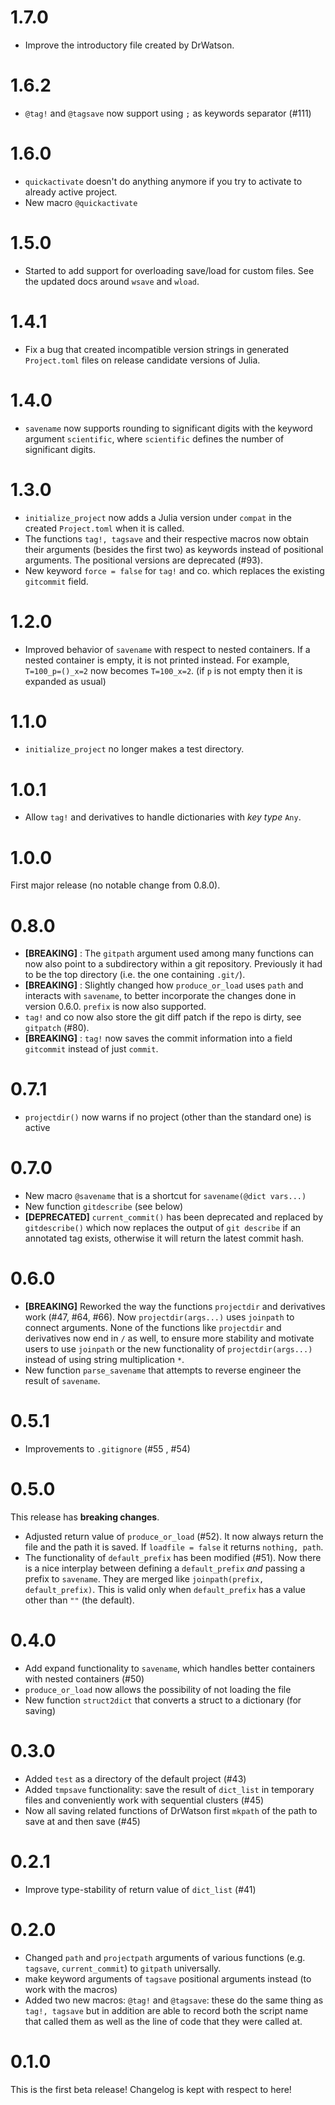 # 1.7.0
* Improve the introductory file created by DrWatson.

# 1.6.2
* `@tag!` and `@tagsave` now support using `;` as keywords separator (#111)

# 1.6.0
* `quickactivate` doesn't do anything anymore if you try to activate to already active project.
* New macro `@quickactivate`

# 1.5.0
* Started to add support for overloading save/load for custom files. See the updated docs around `wsave` and `wload`.

# 1.4.1
* Fix a bug that created incompatible version strings in generated `Project.toml` files on release candidate versions of Julia.

# 1.4.0
* `savename` now supports rounding to significant digits with the keyword argument `scientific`, where `scientific` defines the number of significant digits.
# 1.3.0
* `initialize_project` now adds a Julia version under `compat` in the created `Project.toml` when it is called.
* The functions `tag!, tagsave` and their respective macros now obtain their arguments (besides the first two) as keywords instead of positional arguments. The positional versions are deprecated (#93).
* New keyword `force = false` for `tag!` and co. which replaces the existing `gitcommit` field.

# 1.2.0
* Improved behavior of `savename` with respect to nested containers. If a nested container is empty, it is not printed instead. For example, `T=100_p=()_x=2` now becomes `T=100_x=2`. (if `p` is not empty then it is expanded as usual)

# 1.1.0
* `initialize_project` no longer makes a test directory.

# 1.0.1
* Allow `tag!` and derivatives to handle dictionaries with *key type* `Any`.
# 1.0.0
First major release (no notable change from 0.8.0).

# 0.8.0
* **[BREAKING]** : The `gitpath` argument used among many functions
  can now also point to a subdirectory within a git repository.
  Previously it had to be the top directory (i.e. the one containing
  `.git/`).
* **[BREAKING]** : Slightly changed how `produce_or_load` uses `path` and interacts with `savename`, to better incorporate the changes done in version 0.6.0. `prefix` is now also supported.
* `tag!` and co now also store the git diff patch if the repo is dirty, see `gitpatch` (#80).
* **[BREAKING]** : `tag!` now saves the commit information into a field `gitcommit` instead of just `commit`.

# 0.7.1
* `projectdir()` now warns if no project (other than the standard one) is
  active

# 0.7.0
* New macro `@savename` that is a shortcut for `savename(@dict vars...)`
* New function `gitdescribe` (see below)
* **[DEPRECATED]** `current_commit()` has been deprecated and replaced by
  `gitdescribe()` which now replaces the output of `git describe` if an
  annotated tag exists, otherwise it will return the latest commit hash.

# 0.6.0
* **[BREAKING]** Reworked the way the functions `projectdir` and derivatives work (#47, #64, #66). Now `projectdir(args...)` uses `joinpath` to connect arguments. None of the functions like `projectdir` and derivatives now end in `/` as well, to ensure more stability and motivate users to use `joinpath` or the new functionality of `projectdir(args...)` instead of using string multiplication `*`.
* New function `parse_savename` that attempts to reverse engineer the result of `savename`.

# 0.5.1
* Improvements to `.gitignore` (#55 , #54)
# 0.5.0
This release has **breaking changes**.
* Adjusted return value of `produce_or_load` (#52). It now always return the file and the path it is saved. If `loadfile = false` it returns `nothing, path`.
* The functionality of `default_prefix` has been modified (#51). Now there is a nice interplay between defining a `default_prefix` *and* passing a prefix to `savename`. They are merged like `joinpath(prefix, default_prefix)`. This is valid only when `default_prefix` has a value other than `""` (the default).
# 0.4.0
* Add expand functionality to `savename`, which handles better containers with nested containers (#50)
* `produce_or_load` now allows the possibility of not loading the file
* New function `struct2dict` that converts a struct to a dictionary (for saving)
# 0.3.0
* Added `test` as a directory of the default project (#43)
* Added `tmpsave` functionality: save the result of `dict_list` in temporary files and conveniently work with sequential clusters (#45)
* Now all saving related functions of DrWatson first `mkpath` of the path to save at and then save (#45)
# 0.2.1
* Improve type-stability of return value of `dict_list` (#41)
# 0.2.0
* Changed `path` and `projectpath` arguments of various functions (e.g. `tagsave`, `current_commit`) to `gitpath` universally.
* make keyword arguments of `tagsave` positional arguments instead (to work with the macros)
* Added two new macros: `@tag!` and `@tagsave`: these do the same thing as `tag!, tagsave` but in addition are able to record both the script name that called them as well as the line of code that they were called at.
# 0.1.0
This is the first beta release! Changelog is kept with respect to here!
